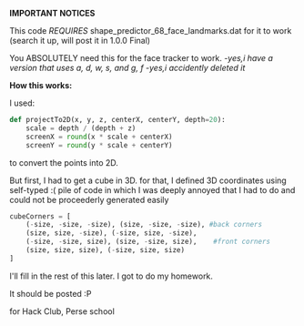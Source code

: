

**IMPORTANT NOTICES**

This code _REQUIRES_ shape_predictor_68_face_landmarks.dat for it to work (search it up, will post it in 1.0.0 Final)

You ABSOLUTELY need this for the face tracker to work. *-yes,i have a version that uses a, d, w, s, and g, f -yes,i accidently deleted it*

**How this works:**

I used:

```python
def projectTo2D(x, y, z, centerX, centerY, depth=20):
    scale = depth / (depth + z)
    screenX = round(x * scale + centerX)
    screenY = round(y * scale + centerY)
```
to convert the points into 2D.

But first, I had to get a cube in 3D. for that, I defined 3D coordinates using self-typed :(
pile of code in which I was deeply annoyed that I had to do and could not be proceederly generated easily

```python
cubeCorners = [
    (-size, -size, -size), (size, -size, -size), #back corners 
    (size, size, -size), (-size, size, -size),
    (-size, -size, size), (size, -size, size),    #front corners
    (size, size, size), (-size, size, size)
]
```

I'll fill in the rest of this later. I got to do my homework.

It should be posted :P

for Hack Club, Perse school
